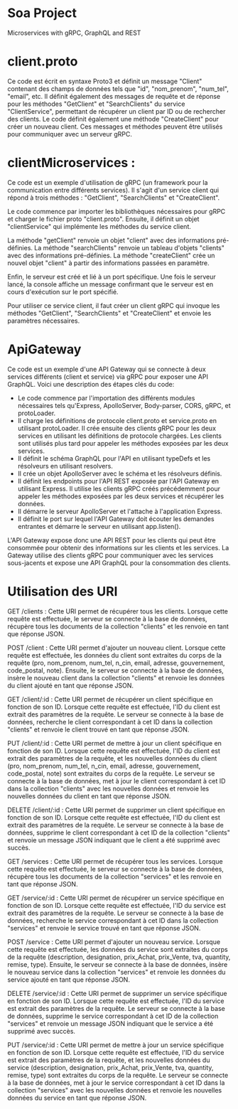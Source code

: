 # Soa Project

Microservices with gRPC, GraphQL and REST

# client.proto

Ce code est écrit en syntaxe Proto3 et définit un message "Client" contenant des champs de données tels que "id", "nom_prenom", "num_tel", "email", etc. Il définit également des messages de requête et de réponse pour les méthodes "GetClient" et "SearchClients" du service "ClientService", permettant de récupérer un client par ID ou de rechercher des clients. Le code définit également une méthode "CreateClient" pour créer un nouveau client. Ces messages et méthodes peuvent être utilisés pour communiquer avec un serveur gRPC.

# clientMicroservices :

Ce code est un exemple d'utilisation de gRPC (un framework pour la communication entre différents services). Il s'agit d'un service client qui répond à trois méthodes : "GetClient", "SearchClients" et "CreateClient".

Le code commence par importer les bibliothèques nécessaires pour gRPC et charger le fichier proto "client.proto". Ensuite, il définit un objet "clientService" qui implémente les méthodes du service client.

La méthode "getClient" renvoie un objet "client" avec des informations pré-définies. La méthode "searchClients" renvoie un tableau d'objets "clients" avec des informations pré-définies. La méthode "createClient" crée un nouvel objet "client" à partir des informations passées en paramètre.

Enfin, le serveur est créé et lié à un port spécifique. Une fois le serveur lancé, la console affiche un message confirmant que le serveur est en cours d'exécution sur le port spécifié.

Pour utiliser ce service client, il faut créer un client gRPC qui invoque les méthodes "GetClient", "SearchClients" et "CreateClient" et envoie les paramètres nécessaires.

# ApiGateway

Ce code est un exemple d'une API Gateway qui se connecte à deux services différents (client et service) via gRPC pour exposer une API GraphQL. Voici une description des étapes clés du code:

- Le code commence par l'importation des différents modules nécessaires tels qu'Express, ApolloServer, Body-parser, CORS, gRPC, et protoLoader.
- Il charge les définitions de protocole client.proto et service.proto en utilisant protoLoader. Il crée ensuite des clients gRPC pour les deux services en utilisant les définitions de protocole chargées. Les clients sont utilisés plus tard pour appeler les méthodes exposées par les deux services.
- Il définit le schéma GraphQL pour l'API en utilisant typeDefs et les résolveurs en utilisant resolvers.
- Il crée un objet ApolloServer avec le schéma et les résolveurs définis.
- Il définit les endpoints pour l'API REST exposée par l'API Gateway en utilisant Express. Il utilise les clients gRPC créés précédemment pour appeler les méthodes exposées par les deux services et récupérer les données.
- Il démarre le serveur ApolloServer et l'attache à l'application Express.
- Il définit le port sur lequel l'API Gateway doit écouter les demandes entrantes et démarre le serveur en utilisant app.listen().

L'API Gateway expose donc une API REST pour les clients qui peut être consommée pour obtenir des informations sur les clients et les services. La Gateway utilise des clients gRPC pour communiquer avec les services sous-jacents et expose une API GraphQL pour la consommation des clients.
# Utilisation des URI
GET /clients : Cette URI permet de récupérer tous les clients. Lorsque cette requête est effectuée, le serveur se connecte à la base de données, récupère tous les documents de la collection "clients" et les renvoie en tant que réponse JSON.

POST /client : Cette URI permet d'ajouter un nouveau client. Lorsque cette requête est effectuée, les données du client sont extraites du corps de la requête (pro, nom_prenom, num_tel, n_cin, email, adresse, gouvernement, code_postal, note). Ensuite, le serveur se connecte à la base de données, insère le nouveau client dans la collection "clients" et renvoie les données du client ajouté en tant que réponse JSON.

GET /client/:id : Cette URI permet de récupérer un client spécifique en fonction de son ID. Lorsque cette requête est effectuée, l'ID du client est extrait des paramètres de la requête. Le serveur se connecte à la base de données, recherche le client correspondant à cet ID dans la collection "clients" et renvoie le client trouvé en tant que réponse JSON.

PUT /client/:id : Cette URI permet de mettre à jour un client spécifique en fonction de son ID. Lorsque cette requête est effectuée, l'ID du client est extrait des paramètres de la requête, et les nouvelles données du client (pro, nom_prenom, num_tel, n_cin, email, adresse, gouvernement, code_postal, note) sont extraites du corps de la requête. Le serveur se connecte à la base de données, met à jour le client correspondant à cet ID dans la collection "clients" avec les nouvelles données et renvoie les nouvelles données du client en tant que réponse JSON.

DELETE /client/:id : Cette URI permet de supprimer un client spécifique en fonction de son ID. Lorsque cette requête est effectuée, l'ID du client est extrait des paramètres de la requête. Le serveur se connecte à la base de données, supprime le client correspondant à cet ID de la collection "clients" et renvoie un message JSON indiquant que le client a été supprimé avec succès.

GET /services : Cette URI permet de récupérer tous les services. Lorsque cette requête est effectuée, le serveur se connecte à la base de données, récupère tous les documents de la collection "services" et les renvoie en tant que réponse JSON.

GET /service/:id : Cette URI permet de récupérer un service spécifique en fonction de son ID. Lorsque cette requête est effectuée, l'ID du service est extrait des paramètres de la requête. Le serveur se connecte à la base de données, recherche le service correspondant à cet ID dans la collection "services" et renvoie le service trouvé en tant que réponse JSON.

POST /service : Cette URI permet d'ajouter un nouveau service. Lorsque cette requête est effectuée, les données du service sont extraites du corps de la requête (description, designation, prix_Achat, prix_Vente, tva, quantity, remise, type). Ensuite, le serveur se connecte à la base de données, insère le nouveau service dans la collection "services" et renvoie les données du service ajouté en tant que réponse JSON.

DELETE /service/:id : Cette URI permet de supprimer un service spécifique en fonction de son ID. Lorsque cette requête est effectuée, l'ID du service est extrait des paramètres de la requête. Le serveur se connecte à la base de données, supprime le service correspondant à cet ID de la collection "services" et renvoie un message JSON indiquant que le service a été supprimé avec succès.

PUT /service/:id : Cette URI permet de mettre à jour un service spécifique en fonction de son ID. Lorsque cette requête est effectuée, l'ID du service est extrait des paramètres de la requête, et les nouvelles données du service (description, designation, prix_Achat, prix_Vente, tva, quantity, remise, type) sont extraites du corps de la requête. Le serveur se connecte à la base de données, met à jour le service correspondant à cet ID dans la collection "services" avec les nouvelles données et renvoie les nouvelles données du service en tant que réponse JSON.
